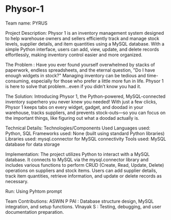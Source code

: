 # Physor-1
Team name: PYRUS

Project Description: 
  Physor 1 is an inventory management system designed to help warehouse owners and sellers efficiently track and manage stock levels, supplier details, and item 
  quantities using a MySQL database. With a simple Python interface, users can add, view, update, and delete records effortlessly, making inventory control easier 
  and more organized.

The Problem : 
  Have you ever found yourself overwhelmed by stacks of paperwork, endless spreadsheets, and the eternal question, "Do I have enough widgets in stock?" Managing 
  inventory can be tedious and time-consuming, especially for those who prefer a little more fun in life. Physor 1 is here to solve that problem...even if you didn’t 
  know you had it.

The Solution:
  Introducing Physor 1, the Python-powered, MySQL-connected inventory superhero you never knew you needed! With just a few clicks, Physor 1 keeps tabs on every 
  widget, gadget, and doodad in your warehouse, tracks suppliers, and prevents stock-outs—so you can focus on the important things, like figuring out what a doodad 
  actually is.

Technical Details: Technologies/Components Used
  Languages used: Python, SQL
  Frameworks used: None (built using standard Python libraries)
  Libraries used: mysql.connector for MySQL connectivity
  Tools used: MySQL database for data storage

Implementation:
  The project utilizes Python to interact with a MySQL database. It connects to MySQL via the mysql.connector library and includes various functions to perform 
  CRUD (Create, Read, Update, Delete) operations on suppliers and stock items. Users can add supplier details, track item quantities, retrieve information, and 
  update or delete records as necessary.

Run: Using Pyhtom prompt

Team Contributions:
  ASWIN P PAI : Database structure design, MySQL integration, and setup functions.
  VInayak S : Testing, debugging, and user documentation preparation.


